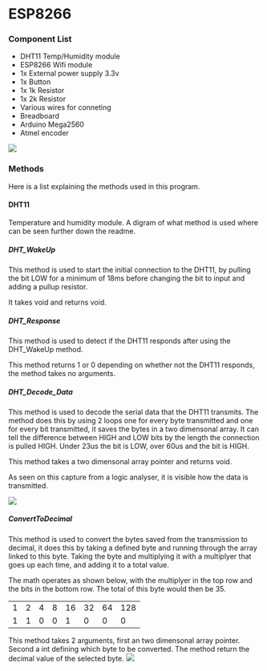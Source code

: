# ESP8266

<h3>Component List</h3>
<ul>
<li>DHT11 Temp/Humidity module</li>
<li>ESP8266 Wifi module</li>
<li>1x External power supply 3.3v </li>
<li>1x Button</li>
<li>1x 1k Resistor</li>
<li>1x 2k Resistor</li>
<li>Various wires for conneting</li>
<li>Breadboard</li>
<li>Arduino Mega2560</li>
<li>Atmel encoder</li>
</ul>

<img src="https://i.imgur.com/PajVLN5.png"/>


<h3>Methods</h3>
Here is a list explaining the methods used in this program.

<h4>DHT11</h4>
Temperature and humidity module. A digram of what method is used where can be seen further down the readme.

<h5>DHT_WakeUp</h5>
This method is used to start the initial connection to the DHT11, by pulling the bit LOW for a minimum of 18ms before changing the bit to input and adding a pullup resistor.

It takes void and returns void.

<h5>DHT_Response</h5>
This method is used to detect if the DHT11 responds after using the DHT_WakeUp method.

This method returns 1 or 0 depending on whether not the DHT11 responds, the method takes no arguments.

<h5>DHT_Decode_Data</h5>
This method is used to decode the serial data that the DHT11 transmits. The method does this by using 2 loops one for every byte transmitted and one for every bit transmitted, it saves the bytes in a two dimensonal array. It can tell the difference between HIGH and LOW bits by the length the connection is pulled HIGH. Under 23us the bit is LOW, over 60us and the bit is HIGH.

This method takes a two dimensonal array pointer and returns void.

As seen on this capture from a logic analyser, it is visible how the data is transmitted.

<img src="https://i.imgur.com/gNrkYGE.png"/>

<h5>ConvertToDecimal</h5>
This method is used to convert the bytes saved from the transmission to decimal, it does this by taking a defined byte and running through the array linked to this byte. Taking the byte and multiplying it with a multiplyer that goes up each time, and adding it to a total value.

The math operates as shown below, with the multiplyer in the top row and the bits in the bottom row. The total of this byte would then be 35.

<table>
  <tr>
    <td>1</td>
    <td>2</td>
    <td>4</td>
    <td>8</td>
    <td>16</td>
    <td>32</td>
    <td>64</td>
    <td>128</td>
  </tr>
  <tr>
    <td>1</td>
    <td>1</td>
    <td>0</td>
    <td>0</td>
    <td>1</td>
    <td>0</td>
    <td>0</td>
    <td>0</td>
  </tr>
</table>

This method takes 2 arguments, first an two dimensonal array pointer. Second a int defining which byte to be converted. The method return the decimal value of the selected byte.
<img src="https://i.imgur.com/VBbpFrD.png"/>
